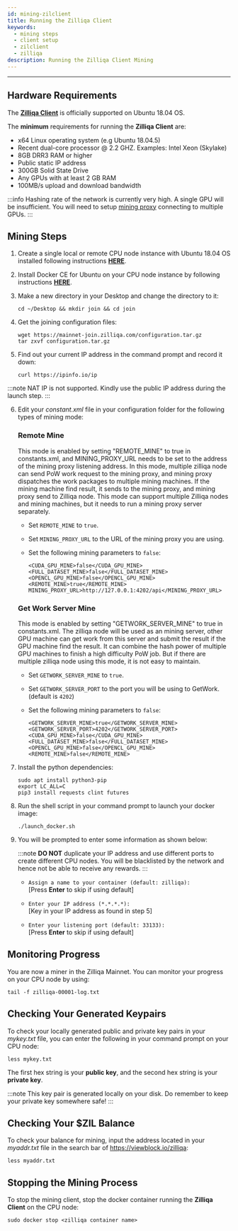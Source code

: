 ```yaml
---
id: mining-zilclient
title: Running the Zilliqa Client
keywords:
  - mining steps
  - client setup
  - zilclient
  - zilliqa
description: Running the Zilliqa Client Mining
---
```


---

## Hardware Requirements

The [**Zilliqa Client**](https://github.com/Zilliqa/zilliqa) is officially supported on Ubuntu 18.04 OS.

The **minimum** requirements for running the **Zilliqa Client** are:

- x64 Linux operating system (e.g Ubuntu 18.04.5)
- Recent dual-core processor @ 2.2 GHZ. Examples: Intel Xeon (Skylake)
- 8GB DRR3 RAM or higher
- Public static IP address
- 300GB Solid State Drive
- Any GPUs with at least 2 GB RAM
- 100MB/s upload and download bandwidth

:::info
Hashing rate of the network is currently very high. A single GPU will be insufficient. You will need to setup [mining proxy](mining-proxy.mdx) connecting to multiple GPUs.
:::

## Mining Steps

1. Create a single local or remote CPU node instance with Ubuntu 18.04 OS installed following instructions [**HERE**](http://releases.ubuntu.com/bionic/).

2. Install Docker CE for Ubuntu on your CPU node instance by following instructions [**HERE**](https://docs.docker.com/install/linux/docker-ce/ubuntu/).

3. Make a new directory in your Desktop and change the directory to it:

   ```shell
   cd ~/Desktop && mkdir join && cd join
   ```

4. Get the joining configuration files:

   ```shell
   wget https://mainnet-join.zilliqa.com/configuration.tar.gz
   tar zxvf configuration.tar.gz
   ```

5. Find out your current IP address in the command prompt and record it down:

   ```shell
   curl https://ipinfo.io/ip
   ```

:::note
NAT IP is not supported. Kindly use the public IP address during the launch step.
:::

6. Edit your _constant.xml_ file in your configuration folder for the following types of mining mode:

   ### Remote Mine

   This mode is enabled by setting "REMOTE_MINE" to true in constants.xml, and MINING_PROXY_URL needs to be set to the address of the mining proxy listening address. In this mode, multiple zilliqa node can send PoW work request to the mining proxy, and mining proxy dispatches the work packages to multiple mining machines. If the mining machine find result, it sends to the mining proxy, and mining proxy send to Zilliqa node. This mode can support multiple Zilliqa nodes and mining machines, but it needs to run a mining proxy server separately.

   - Set `REMOTE_MINE` to `true`.
   - Set `MINING_PROXY_URL` to the URL of the mining proxy you are using.
   - Set the following mining parameters to `false`:

     ```shell
     <CUDA_GPU_MINE>false</CUDA_GPU_MINE>
     <FULL_DATASET_MINE>false</FULL_DATASET_MINE>
     <OPENCL_GPU_MINE>false</OPENCL_GPU_MINE>
     <REMOTE_MINE>true</REMOTE_MINE>
     MINING_PROXY_URL>http://127.0.0.1:4202/api</MINING_PROXY_URL>
     ```

   ### Get Work Server Mine

   This mode is enabled by setting "GETWORK_SERVER_MINE" to true in constants.xml. The zilliqa node will be used as an mining server, other GPU machine can get work from this server and submit the result if the GPU machine find the result. It can combine the hash power of multiple GPU machines to finish a high difficulty PoW job. But if there are multiple zilliqa node using this mode, it is not easy to maintain.

   - Set `GETWORK_SERVER_MINE` to `true`.
   - Set `GETWORK_SERVER_PORT` to the port you will be using to GetWork. (default is `4202`)
   - Set the following mining parameters to `false`:

     ```shell
     <GETWORK_SERVER_MINE>true</GETWORK_SERVER_MINE>
     <GETWORK_SERVER_PORT>4202</GETWORK_SERVER_PORT>
     <CUDA_GPU_MINE>false</CUDA_GPU_MINE>
     <FULL_DATASET_MINE>false</FULL_DATASET_MINE>
     <OPENCL_GPU_MINE>false</OPENCL_GPU_MINE>
     <REMOTE_MINE>false</REMOTE_MINE>
     ```
7. Install the python dependencies:

   ```shell
   sudo apt install python3-pip
   export LC_ALL=C
   pip3 install requests clint futures
   ```

8. Run the shell script in your command prompt to launch your docker image:

   ```shell
   ./launch_docker.sh
   ```

9. You will be prompted to enter some information as shown below:

   :::note
   **DO NOT** duplicate your IP address and use different ports to create different CPU nodes. You will be blacklisted by the network and hence not be able to receive any rewards.
   :::

   - `Assign a name to your container (default: zilliqa):` <br/> [Press **Enter** to skip if using default]

   - `Enter your IP address (*.*.*.*):` <br/> [Key in your IP address as found in step 5]

   - `Enter your listening port (default: 33133):` <br/> [Press **Enter** to skip if using default]

## Monitoring Progress

You are now a miner in the Zilliqa Mainnet. You can monitor your progress on your CPU node by using:

```shell
tail -f zilliqa-00001-log.txt
```

## Checking Your Generated Keypairs

To check your locally generated public and private key pairs in your _mykey.txt_ file, you can enter the following in your command prompt on your CPU node:

```shell
less mykey.txt
```

The first hex string is your **public key**, and the second hex string is your **private key**.

:::note
This key pair is generated locally on your disk. Do remember to keep your private key somewhere safe!
:::

## Checking Your $ZIL Balance

To check your balance for mining, input the address located in your _myaddr.txt_ file in the search bar of https://viewblock.io/zilliqa:

```shell
less myaddr.txt
```

## Stopping the Mining Process

To stop the mining client, stop the docker container running the **Zilliqa Client** on the CPU node:

```shell
sudo docker stop <zilliqa container name>
```
